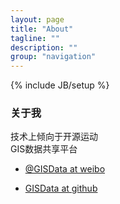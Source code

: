 ```yaml
---
layout: page
title: "About"
tagline: ""
description: ""
group: "navigation"
---
```

{% include JB/setup %}

### 关于我

技术上倾向于开源运动 <br/>
GIS数据共享平台


* [@GISData at weibo][weibo]

* [GISData at github][github]



[weibo]: http://weibo.com/u/3924226886/home?wvr=5


[github]: https://github.com/gisdata

